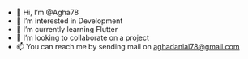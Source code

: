 - 👋 Hi, I’m @Agha78
- 👀 I’m interested in Development
- 🌱 I’m currently learning Flutter
- 💞️ I’m looking to collaborate on a project
- 📫 You can reach me by sending mail on aghadanial78@gmail.com

<!---
Agha78/Agha78 is a ✨ special ✨ repository because its `README.md` (this file) appears on your GitHub profile.
You can click the Preview link to take a look at your changes.
--->

